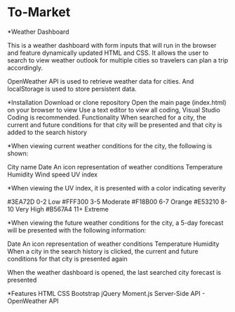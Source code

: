 # To-Market

*Weather Dashboard

This is a weather dashboard with form inputs that will run in the browser and feature dynamically updated HTML and CSS. It allows the user to search to view weather outlook for multiple cities so travelers can plan a trip accordingly.

OpenWeather API is used to retrieve weather data for cities. And localStorage is used to store persistent data.

*Installation
Download or clone repository
Open the main page (index.html) on your browser to view
Use a text editor to view all coding, Visual Studio Coding is recommended.
Functionality
When searched for a city, the current and future conditions for that city will be presented and that city is added to the search history

*When viewing current weather conditions for the city, the following is shown:

City name
Date
An icon representation of weather conditions
Temperature
Humidity
Wind speed
UV index

*When viewing the UV index, it is presented with a color indicating severity

#3EA72D 0-2 Low
#FFF300 3-5 Moderate
#F18B00 6-7 Orange
#E53210 8-10 Very High
#B567A4 11+ Extreme

*When viewing the future weather conditions for the city, a 5-day forecast will be presented with the following information:

Date
An icon representation of weather conditions
Temperature
Humidity
When a city in the search history is clicked, the current and future conditions for that city is presented again

When the weather dashboard is opened, the last searched city forecast is presented

*Features
HTML
CSS
Bootstrap
jQuery
Moment.js
Server-Side API - OpenWeather API
